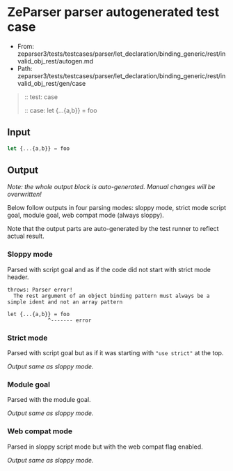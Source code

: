 # ZeParser parser autogenerated test case

- From: zeparser3/tests/testcases/parser/let_declaration/binding_generic/rest/invalid_obj_rest/autogen.md
- Path: zeparser3/tests/testcases/parser/let_declaration/binding_generic/rest/invalid_obj_rest/gen/case

> :: test: case
>
> :: case: let {...{a,b}} = foo

## Input


`````js
let {...{a,b}} = foo
`````

## Output

_Note: the whole output block is auto-generated. Manual changes will be overwritten!_

Below follow outputs in four parsing modes: sloppy mode, strict mode script goal, module goal, web compat mode (always sloppy).

Note that the output parts are auto-generated by the test runner to reflect actual result.

### Sloppy mode

Parsed with script goal and as if the code did not start with strict mode header.

`````
throws: Parser error!
  The rest argument of an object binding pattern must always be a simple ident and not an array pattern

let {...{a,b}} = foo
             ^------- error
`````

### Strict mode

Parsed with script goal but as if it was starting with `"use strict"` at the top.

_Output same as sloppy mode._

### Module goal

Parsed with the module goal.

_Output same as sloppy mode._

### Web compat mode

Parsed in sloppy script mode but with the web compat flag enabled.

_Output same as sloppy mode._
